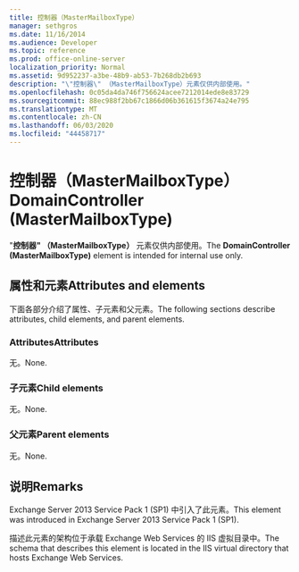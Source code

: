 ```yaml
---
title: 控制器（MasterMailboxType）
manager: sethgros
ms.date: 11/16/2014
ms.audience: Developer
ms.topic: reference
ms.prod: office-online-server
localization_priority: Normal
ms.assetid: 9d952237-a3be-48b9-ab53-7b268db2b693
description: "\"控制器\" （MasterMailboxType）元素仅供内部使用。"
ms.openlocfilehash: 0c05da4da746f756624acee7212014ede8e83729
ms.sourcegitcommit: 88ec988f2bb67c1866d06b361615f3674a24e795
ms.translationtype: MT
ms.contentlocale: zh-CN
ms.lasthandoff: 06/03/2020
ms.locfileid: "44458717"
---
```

# <a name="domaincontroller-mastermailboxtype"></a><span data-ttu-id="a16f6-103">控制器（MasterMailboxType）</span><span class="sxs-lookup"><span data-stu-id="a16f6-103">DomainController (MasterMailboxType)</span></span>

<span data-ttu-id="a16f6-104">"**控制器" （MasterMailboxType）** 元素仅供内部使用。</span><span class="sxs-lookup"><span data-stu-id="a16f6-104">The **DomainController (MasterMailboxType)** element is intended for internal use only.</span></span> 

## <a name="attributes-and-elements"></a><span data-ttu-id="a16f6-105">属性和元素</span><span class="sxs-lookup"><span data-stu-id="a16f6-105">Attributes and elements</span></span>

<span data-ttu-id="a16f6-106">下面各部分介绍了属性、子元素和父元素。</span><span class="sxs-lookup"><span data-stu-id="a16f6-106">The following sections describe attributes, child elements, and parent elements.</span></span>
  
### <a name="attributes"></a><span data-ttu-id="a16f6-107">Attributes</span><span class="sxs-lookup"><span data-stu-id="a16f6-107">Attributes</span></span>

<span data-ttu-id="a16f6-108">无。</span><span class="sxs-lookup"><span data-stu-id="a16f6-108">None.</span></span>
  
### <a name="child-elements"></a><span data-ttu-id="a16f6-109">子元素</span><span class="sxs-lookup"><span data-stu-id="a16f6-109">Child elements</span></span>

<span data-ttu-id="a16f6-110">无。</span><span class="sxs-lookup"><span data-stu-id="a16f6-110">None.</span></span>
  
### <a name="parent-elements"></a><span data-ttu-id="a16f6-111">父元素</span><span class="sxs-lookup"><span data-stu-id="a16f6-111">Parent elements</span></span>

<span data-ttu-id="a16f6-112">无。</span><span class="sxs-lookup"><span data-stu-id="a16f6-112">None.</span></span>
  
## <a name="remarks"></a><span data-ttu-id="a16f6-113">说明</span><span class="sxs-lookup"><span data-stu-id="a16f6-113">Remarks</span></span>

<span data-ttu-id="a16f6-114">Exchange Server 2013 Service Pack 1 (SP1) 中引入了此元素。</span><span class="sxs-lookup"><span data-stu-id="a16f6-114">This element was introduced in Exchange Server 2013 Service Pack 1 (SP1).</span></span>
  
<span data-ttu-id="a16f6-115">描述此元素的架构位于承载 Exchange Web Services 的 IIS 虚拟目录中。</span><span class="sxs-lookup"><span data-stu-id="a16f6-115">The schema that describes this element is located in the IIS virtual directory that hosts Exchange Web Services.</span></span>
  

